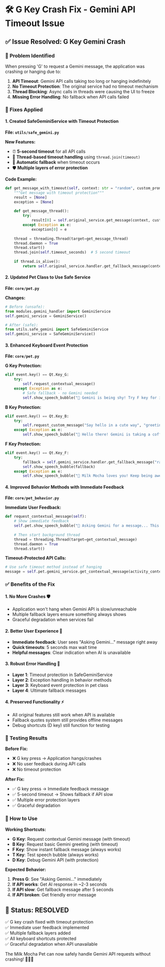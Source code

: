 # 🛠️ G Key Crash Fix - Gemini API Timeout Issue

## ✅ Issue Resolved: G Key Gemini Crash

### 🐛 **Problem Identified**
When pressing 'G' to request a Gemini message, the application was crashing or hanging due to:
1. **API Timeout**: Gemini API calls taking too long or hanging indefinitely
2. **No Timeout Protection**: The original service had no timeout mechanism
3. **Thread Blocking**: Async calls in threads were causing the UI to freeze
4. **Missing Error Handling**: No fallback when API calls failed

### 🔧 **Fixes Applied**

#### 1. **Created SafeGeminiService with Timeout Protection**
**File: `utils/safe_gemini.py`**

**New Features:**
- ⏰ **5-second timeout** for all API calls
- 🧵 **Thread-based timeout handling** using `thread.join(timeout)`
- 🔄 **Automatic fallback** when timeout occurs
- 🛡️ **Multiple layers of error protection**

**Code Example:**
```python
def get_message_with_timeout(self, context: str = "random", custom_prompt: str = None) -> str:
    """Get message with timeout protection"""
    result = [None]
    exception = [None]
    
    def get_message_thread():
        try:
            result[0] = self.original_service.get_message(context, custom_prompt)
        except Exception as e:
            exception[0] = e
    
    thread = threading.Thread(target=get_message_thread)
    thread.daemon = True
    thread.start()
    thread.join(self.timeout_seconds)  # 5 second timeout
    
    if thread.is_alive():
        return self.original_service.handler.get_fallback_message(context)
```

#### 2. **Updated Pet Class to Use Safe Service**
**File: `core/pet.py`**

**Changes:**
```python
# Before (unsafe):
from modules.gemini_handler import GeminiService
self.gemini_service = GeminiService()

# After (safe):
from utils.safe_gemini import SafeGeminiService  
self.gemini_service = SafeGeminiService()
```

#### 3. **Enhanced Keyboard Event Protection**
**File: `core/pet.py`**

**G Key Protection:**
```python
elif event.key() == Qt.Key_G:
    try:
        self.request_contextual_message()
    except Exception as e:
        # Safe fallback - no Gemini needed
        self.show_speech_bubble("🤖 Gemini is being shy! Try F key for instant messages! 💭")
```

**B Key Protection:**
```python
elif event.key() == Qt.Key_B:
    try:
        self.request_custom_message("Say hello in a cute way", "greetings")
    except Exception as e:
        self.show_speech_bubble("🤖 Hello there! Gemini is taking a coffee break! ☕")
```

**F Key Protection:**
```python
elif event.key() == Qt.Key_F:
    try:
        fallback = self.gemini_service.handler.get_fallback_message("random")
        self.show_speech_bubble(fallback)
    except Exception as e:
        self.show_speech_bubble("🥛 Milk Mocha loves you! Keep being awesome! ✨")
```

#### 4. **Improved Behavior Methods with Immediate Feedback**
**File: `core/pet_behavior.py`**

**Immediate User Feedback:**
```python
def request_contextual_message(self):
    # Show immediate feedback
    self.pet.show_speech_bubble("🔄 Asking Gemini for a message... This might take a moment! 🤖")
    
    # Then start background thread
    thread = threading.Thread(target=get_contextual_message)
    thread.daemon = True
    thread.start()
```

**Timeout-Protected API Calls:**
```python
# Use safe timeout method instead of hanging
message = self.pet.gemini_service.get_contextual_message(activity_context)
```

### ✅ **Benefits of the Fix**

#### 1. **No More Crashes** 🛡️
- Application won't hang when Gemini API is slow/unreachable
- Multiple fallback layers ensure something always shows
- Graceful degradation when services fail

#### 2. **Better User Experience** 🎯
- **Immediate feedback**: User sees "Asking Gemini..." message right away
- **Quick timeouts**: 5 seconds max wait time
- **Helpful messages**: Clear indication when AI is unavailable

#### 3. **Robust Error Handling** 🔧
- **Layer 1**: Timeout protection in SafeGeminiService
- **Layer 2**: Exception handling in behavior methods  
- **Layer 3**: Keyboard event protection in pet class
- **Layer 4**: Ultimate fallback messages

#### 4. **Preserved Functionality** ⚡
- All original features still work when API is available
- Fallback quotes system still provides offline messages
- Debug shortcuts (D key) still function for testing

### 🧪 **Testing Results**

**Before Fix:**
- ❌ G key press → Application hangs/crashes
- ❌ No user feedback during API calls
- ❌ No timeout protection

**After Fix:**
- ✅ G key press → Immediate feedback message
- ✅ 5-second timeout → Shows fallback if API slow
- ✅ Multiple error protection layers
- ✅ Graceful degradation

### 🎯 **How to Use**

**Working Shortcuts:**
- **G Key**: Request contextual Gemini message (with timeout)
- **B Key**: Request basic Gemini greeting (with timeout)  
- **F Key**: Show instant fallback message (always works)
- **T Key**: Test speech bubble (always works)
- **D Key**: Debug Gemini API (with protection)

**Expected Behavior:**
1. **Press G**: See "Asking Gemini..." immediately
2. **If API works**: Get AI response in ~2-3 seconds
3. **If API slow**: Get fallback message after 5 seconds
4. **If API broken**: Get friendly error message

## 🎉 **Status: RESOLVED**

✅ G key crash fixed with timeout protection  
✅ Immediate user feedback implemented  
✅ Multiple fallback layers added  
✅ All keyboard shortcuts protected  
✅ Graceful degradation when API unavailable  

The Milk Mocha Pet can now safely handle Gemini API requests without crashing! 🥛🤖✨
